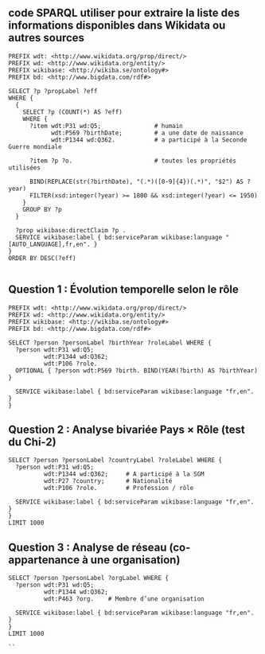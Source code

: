 ## code SPARQL utiliser pour extraire la liste des informations disponibles dans Wikidata ou autres sources

```sparql
PREFIX wdt: <http://www.wikidata.org/prop/direct/>
PREFIX wd: <http://www.wikidata.org/entity/>
PREFIX wikibase: <http://wikiba.se/ontology#>
PREFIX bd: <http://www.bigdata.com/rdf#>

SELECT ?p ?propLabel ?eff
WHERE {
  {
    SELECT ?p (COUNT(*) AS ?eff)
    WHERE {
      ?item wdt:P31 wd:Q5;               # humain
            wdt:P569 ?birthDate;         # a une date de naissance
            wdt:P1344 wd:Q362.           # a participé à la Seconde Guerre mondiale
      
      ?item ?p ?o.                       # toutes les propriétés utilisées

      BIND(REPLACE(str(?birthDate), "(.*)([0-9]{4})(.*)", "$2") AS ?year)
      FILTER(xsd:integer(?year) >= 1800 && xsd:integer(?year) <= 1950)
    }
    GROUP BY ?p
  }

  ?prop wikibase:directClaim ?p .
  SERVICE wikibase:label { bd:serviceParam wikibase:language "[AUTO_LANGUAGE],fr,en". }
}
ORDER BY DESC(?eff)


```


## Question 1 : Évolution temporelle selon le rôle

```sparql
PREFIX wdt: <http://www.wikidata.org/prop/direct/>
PREFIX wd: <http://www.wikidata.org/entity/>
PREFIX wikibase: <http://wikiba.se/ontology#>
PREFIX bd: <http://www.bigdata.com/rdf#>

SELECT ?person ?personLabel ?birthYear ?roleLabel WHERE {
  ?person wdt:P31 wd:Q5;
          wdt:P1344 wd:Q362;
          wdt:P106 ?role.
  OPTIONAL { ?person wdt:P569 ?birth. BIND(YEAR(?birth) AS ?birthYear) }

  SERVICE wikibase:label { bd:serviceParam wikibase:language "fr,en". }
}

```


## Question 2 : Analyse bivariée Pays × Rôle (test du Chi-2)

```sparql
SELECT ?person ?personLabel ?countryLabel ?roleLabel WHERE {
  ?person wdt:P31 wd:Q5;
          wdt:P1344 wd:Q362;     # A participé à la SGM
          wdt:P27 ?country;      # Nationalité
          wdt:P106 ?role.        # Profession / rôle
          
  SERVICE wikibase:label { bd:serviceParam wikibase:language "fr,en". }
}
LIMIT 1000
```

## Question 3 : Analyse de réseau (co-appartenance à une organisation)

```sparql
SELECT ?person ?personLabel ?orgLabel WHERE {
  ?person wdt:P31 wd:Q5;
          wdt:P1344 wd:Q362;
          wdt:P463 ?org.    # Membre d’une organisation
          
  SERVICE wikibase:label { bd:serviceParam wikibase:language "fr,en". }
}
LIMIT 1000

``
